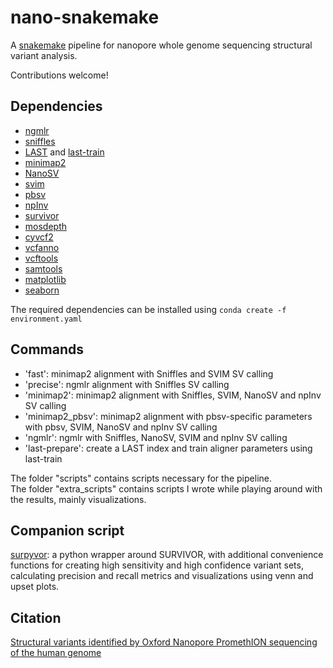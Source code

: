 # nano-snakemake

A [snakemake](https://snakemake.readthedocs.io/en/stable/) pipeline for nanopore whole genome sequencing structural variant analysis.

Contributions welcome!

## Dependencies

 - [ngmlr](https://github.com/philres/ngmlr)
 - [sniffles](https://github.com/fritzsedlazeck/Sniffles)
 - [LAST](https://github.com/mcfrith/last-rna/blob/master/last-long-reads.md) and [last-train](http://last.cbrc.jp/doc/last-train.html)
 - [minimap2](https://github.com/lh3/minimap2)
 - [NanoSV](https://github.com/mroosmalen/nanosv)
 - [svim](https://github.com/eldariont/svim)
 - [pbsv](https://github.com/PacificBiosciences/pbsv)
 - [npInv](https://github.com/haojingshao/npInv)
 - [survivor](https://github.com/fritzsedlazeck/SURVIVOR)
 - [mosdepth](https://github.com/brentp/mosdepth)
 - [cyvcf2](https://github.com/brentp/cyvcf2)
 - [vcfanno](https://github.com/brentp/vcfanno)
 - [vcftools](https://vcftools.github.io/index.html)
 - [samtools](https://github.com/samtools/samtools)
 - [matplotlib](https://github.com/matplotlib/matplotlib)
 - [seaborn](https://github.com/mwaskom/seaborn)

The required dependencies can be installed using `conda create -f environment.yaml`

## Commands
 - 'fast': minimap2 alignment with Sniffles and SVIM SV calling
 - 'precise': ngmlr alignment with Sniffles SV calling
 - 'minimap2': minimap2 alignment with Sniffles, SVIM, NanoSV and npInv SV calling
 - 'minimap2_pbsv': minimap2 alignment with pbsv-specific parameters with pbsv, SVIM, NanoSV and npInv SV calling
 - 'ngmlr': ngmlr with Sniffles, NanoSV, SVIM and npInv SV calling
 - 'last-prepare': create a LAST index and train aligner parameters using last-train


The folder "scripts" contains scripts necessary for the pipeline.   
The folder "extra_scripts" contains scripts I wrote while playing around with the results, mainly visualizations.

## Companion script
[surpyvor](https://github.com/wdecoster/surpyvor): a python wrapper around SURVIVOR, with additional convenience functions for creating high sensitivity and high confidence variant sets, calculating precision and recall metrics and visualizations using venn and upset plots.

## Citation
[Structural variants identified by Oxford Nanopore PromethION sequencing of the human genome](https://www.biorxiv.org/content/10.1101/434118v2)
